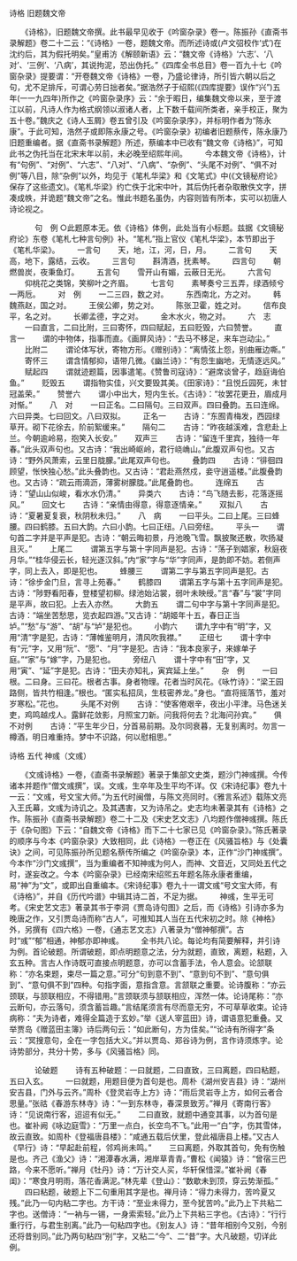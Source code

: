 <!-- { "loadSidebar": true } -->
诗格 旧题魏文帝

　　《诗格》，旧题魏文帝撰。此书最早见收于《吟窗杂录》卷一。陈振孙《直斋书录解题》卷二十二云：“《诗格》一卷，题魏文帝。而所述诗或(卢文弨校作‘式’)在沈约后，其为假托明矣。”皇甫汸《解颐新语》云：“魏文帝《诗格》‘六志’、‘八对’、‘三例’、‘八病’，其说拘泥，恐出伪托。”《四库全书总目》卷一百九十七《吟窗杂录》提要谓：“开卷魏文帝《诗格》一卷，乃盛论律诗，所引皆六朝以后之句，尤不足排斥，可谓心劳日拙者矣。”据浩然子于绍熙(《四库提要》误作“兴”)五年(一一九四年)所作之《吟窗杂录序》云：“余于暇日，编集魏文帝以来，至于渡江以前，凡诗人作为格式纲领以淑诸人者，上下数千载间所类者，亲手校正，聚为五十卷。”魏庆之《诗人玉屑》卷五曾引及《吟窗杂录序》，并标明作者为“陈永康”。于此可知，浩然子或即陈永康之号。《吟窗杂录》初编者旧题蔡传，陈永康乃旧题重编者。据《直斋书录解题》所述，蔡编本中已收有“魏文帝《诗格》”，可知此书之伪托当在北宋末年以前，未必晚至绍熙年间。 
　　今本魏文帝《诗格》，计有“句例”、“对例”、“六志”、“八对”、“八病”、“杂例”、“头尾不对例”、“俱不对例”等八目，除“杂例”以外，均见于《笔札华梁》和《文笔式》中(《文镜秘府论》保存了这些遗文)。《笔札华梁》约亡佚于北宋中叶，其后伪托者杂取散佚文字，拼凑成帙，并诡题“魏文帝”之名。惟此书题名虽伪，内容则皆有所本，实可以初唐人诗论视之。 

　 
　　句　例
○此题原本无。依《诗格》体例，此处当有小标题。兹据《文镜秘府论》东卷《笔札七种言句例》补。“笔札”指上官仪《笔札华梁》，本节即出于《笔札华梁》。
　　一言句
　　天，地，江，河，日，月。 
　　二言句
　　天高，地下，露结，云收。 
　　三言句
　　斟清酒，抚素琴。 
　　四言句
　　朝燃兽炭，夜秉鱼灯。 
　　五言句
　　雪开山有媚，云蔽日无光。 
　　六言句
　　仰桃花之类锦，笑柳叶之齐眉。 
　　七言句
　　素琴奏兮三五弄，绿酒倾兮一两卮。 
　　对　例
　　一二三四，数之对。 
　　东西南北，方之对。 
　　韩魏燕赵，国之对。 
　　王侯公卿，势之对。 
　　陈张卫霍，姓之对。 
　　信布良平，名之对。 
　　长卿孟德，字之对。 
　　金木水火，物之对。 
　　六　志
　　一曰直言，二曰比附，三曰寄怀，四曰赋起，五曰贬毁，六曰赞誉。 
　　直言一
　　谓的中物体，指事而直。《画屏风诗》：“去马不移足，来车岂动尘。” 
　　比附二
　　谓论体写状，寄物方形。《赠别诗》：“离情弦上怨，别曲雁边嘶。” 
　　寄怀三
　　谓含情郁抑，语带几微。《幽兰诗》：“有怨生幽地，无情逐远风。” 
　　赋起四
　　谓就迹题篇，因事遣笔。《赞鲁司寇诗》：“避席谈曾子，趋庭诲伯鱼。” 
　　贬毁五
　　谓指物实佳，兴文要毁其美。《田家诗》：“且悦丘园死，未甘冠盖荣。” 
　　赞誉六
　　谓小中出大，短内生长。《古诗》：“妆罢花更丑，眉成月对惭。” 
　　八　对
　　一曰正名。二曰隔句。三曰双声。四曰叠韵。五曰连绵。六曰异类。七曰回文。八曰双拟。 
　　正名一
　　古诗：“东囿青梅发，西园绿草开。砌下花徐去，阶前絮缓来。” 
　　隔句二
　　古诗：“昨夜越溪难，含悲赴上兰。今朝逾岭易，抱笑入长安。” 
　　双声三
　　古诗：“留连千里宾，独待一年春。”此头双声句也。又古诗：“我出崎岖岭，君行峣崅山。”此腹双声句也。又古诗：“野外风萧索，云里日胧朦。”此尾双声句也。 
　　叠韵四
　　古诗：“徘徊四顾望，怅怏独心愁。”此头叠韵也。又古诗：“君赴燕然戍，妾守逍遥楼。”此腹叠韵也。又古诗：“疏云雨滴沥，薄雾树朦胧。”此尾叠韵也。 
　　连绵五
　　古诗：“望山山似峻，看水水仍清。” 
　　异类六
　　古诗：“鸟飞随去影，花落逐摇风。” 
　　回文七
　　古诗：“亲情由得意，得意逐情亲。” 
　　双拟八
　　古诗：“夏暑夏复衰，秋阴秋未归。” 
　　八　病
　　一曰平头。二曰上尾。三曰蜂腰。四曰鹤膝。五曰大韵。六曰小韵。七曰正纽。八曰旁纽。 
　　平头一
　　谓句首二字并是平声是犯。古诗：“朝云晦初景，丹池晚飞雪。飘披聚还散，吹扬凝且灭。” 
　　上尾二
　　谓第五字与第十字同声是犯。古诗：“荡子到娼家，秋庭夜月华。”“桂华侵云长，轻光逐汉斜。”内“家”字与“华”字同声，是韵即不妨。若侧声字，同上去入，即是犯也。 
　　蜂腰三
　　谓第二字与第五字同声是犯。古诗：“徐步金门旦，言寻上苑春。” 
　　鹤膝四
　　谓第五字与第十五字同声是犯。古诗：“陟野看阳春，登楼望初柳。绿池始沾裳，弱叶未映绶。”言“春”与“裳”字同是平声，故曰犯。上去入亦然。 
　　大韵五
　　谓二句中字与第十字同声是犯。古诗：“端坐苦愁思，览衣起四游。”又古诗：“胡姬年十五，春日正当垆。”“愁”与“游”、“胡”与“垆”是犯也。 
　　小韵六
　　谓九字中有“明”字，又用“清”字是犯，古诗：“薄帷鉴明月，清风吹我襟。” 
　　正纽七
　　谓十字中有“元”字，又用“阮”、“愿”、“月”字是犯。古诗：“我本良家子，来嫁单子庭。”“家”与“嫁”字，乃是犯也。 
　　旁纽八
　　谓十字中有“田”字，又用“寅”、“延”字是犯。古诗：“田夫亦知礼，寅宾延上坐。” 
　　杂　例
　　一曰根。二曰身。三曰花。根者古事。身者物理。花者当时风花。《咏竹诗》：“梁王园路侧，皆共竹相逢。”根也。“匿实私招凤，生枝密养龙。”身也。“直将摇落节，羞对岁寒松。”花也。 
　　头尾不对例
　　古诗：“使客倦艰辛，夜出小平津。马色迷关吏，鸡鸣越戍人。露鲜花敛影，月照宝刀新。问我将何去？北海问孙宾。” 
　　俱不对例
　　古诗：“平生年少日，分首易前期。及尔同衰暮，无复别离时。勿言一樽酒，明日难重持。梦中不识路，何以慰相思。” 
　

诗格 五代 神彧（文彧）


　　《文彧诗格》一卷，《直斋书录解题》著录于集部文史类，题沙门神彧撰。今传诸本并题作“僧文彧撰”，误。文彧，生卒年及生平均不详。仅《宋诗纪事》卷九十一云：“文彧，号文宝大师。”为五代时闽僧，与陈文亮同时。《雅言系述》载陈文亮入王氏幕，文彧为诗讥之。及其遇害，又为诗吊之。史志均未著录其有《诗格》之作。陈振孙《直斋书录解题》卷二十二及《宋史艺文志》八均题作僧神彧撰。陈氏于《杂句图》下云：“自魏文帝《诗格》而下二十七家已见《吟窗杂录》。”陈氏著录的顺序与今本《吟窗杂录》大致相同，此《诗格》一卷正在《风骚旨格》与《处囊诀》之间，可见陈振孙所见题名蔡传所编之《吟窗杂录》本，正作“沙门神彧撰”。今本作“沙门文彧撰”，当为重编者不知神彧为何人，而神、文音近，又同处五代之时，遂妄改之。今本《吟窗杂录》已经南宋绍煕五年题名陈永康者重编，易“神”为“文”，或即出自重编本。《宋诗纪事》卷九十一谓文彧“号文宝大师，有《诗格》”，并自《历代吟谱》中辑其诗二首，不足为据。 
　　神彧，生平无可考。《宋史艺文志》著录其书于李洞《贾岛诗句图》之后，而《诗格》引诗亦多为晚唐之作，又引贾岛诗而称“古人”，可推知其人当在五代宋初之时。除《神格》外，另撰有《四六格》一卷，《通志艺文志》八著录为“僧神郁撰”。古时“彧”“郁”相通，神郁亦即神彧。 
　　全书共八论。每论均有简要解释，并引诗为例。首论破题。所谓破题，即点明题意之法，分为就题，直致，离题，粘题，入玄五种。言古人作诗既可直接点明题意，亦可以含蓄手法，令人意会。论颔联称：“亦名束题，束尽一篇之意。”可分“句到意不到”、“意到句不到”、“意句俱到”、“意句俱不到”四种。句指字面，意指含意。言颔联之重要。论诗腹称：“亦云颈联，与颔联相应，不得错用。”言颈联须与颔联相应，浑然一体。论诗尾称：“亦云断句，亦云落句，须含蓄旨趣。”言结尾须言有尽而意无穷，不可草草收束。论诗病称：“夫为诗者，难得全篇造于玄妙。”举《送人宰蓝田》诗，谓语意犯重叠。又举贾岛《赠蓝田主簿》诗后两句云：“如此断句，方为佳矣。”“论诗有所得字”条云：“冥搜意句，全在一字包括大义。”并以贾岛、郑谷诗为例，言作诗须炼字。论诗势部分，共分十势，多与《风骚旨格》同。 

　 
　　论破题
　　诗有五种破题：一曰就题，二曰直致，三曰离题，四曰粘题，五曰入玄。 
　　一曰就题，用题目便为首句是也。周朴《湖州安吉县》诗：“湖州安吉县，门外与云齐。”周朴《登灵岩寺上方》诗：“雨后灵岩寺上方，如何云者合思量。”张祜《春游东林寺》诗：“一到东林寺，春深景致芳。”禅月《寄南行客》诗：“见说南行客，迢迢有似无。” 
　　二曰直致，就题中通变其事，以为首句是也。崔补阙《咏边庭雪》：“万里一点白，长空鸟不飞。”此用一“白”字，伤其雪体，故云直致。如周朴《登福唐县楼》：“咸通五载后伏里，登此福唐县上楼。”又古人《早行》诗：“早起赴前程，邻鸡尚未鸣。” 
　　三曰离题，外取其首句，免有伤触是也。齐己《渔父》诗：“湘潭春水满，湘岸草青青。”曹松《闻猿》诗：“曾宿三巴路，今来不愿听。”禅月《牡丹》诗：“万计交人买，华轩保惜深。”崔补阙《春闺》：“寒食月明雨，落花香满泥。”林先辈《登山》：“数歇未到顶，穿云势渐孤。” 
　　四曰粘题，破题上下二句重用其字是也。禅月诗：“得力未得力，苦吟夏又残。”此乃一句内粘二字也。方干诗：“至业未得力，至今犹苦吟。”此乃上下共粘二字也。送僧诗：“一衲与一锡，一身索索轻。”此乃上下共粘三字也。《古诗》：“行行重行行，与君生别离。”此乃一句粘四字也。《别友人》诗：“昔年相别今又别，今别还将昔别同。”此乃两句粘四“别”字，又粘二“今”、二“昔”字。大凡破题，切详此例。 
